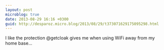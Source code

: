 ```yaml
---
layout: post
microblog: true
date: 2013-08-29 16:16 +0300
guid: http://desparoz.micro.blog/2013/08/29/t373071629175095298.html
---
```

I like the protection @getcloak gives me when using WiFi away from my home base…
